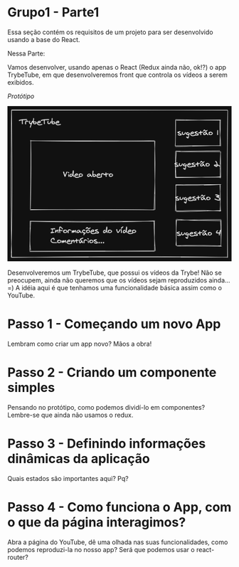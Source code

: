 # Grupo1 - Parte1 #

Essa seção contém os requisitos de um projeto para ser desenvolvido usando a base do React.

Nessa Parte:

Vamos desenvolver, usando apenas o React (Redux ainda não, ok!?) o app TrybeTube, em que desenvolveremos front que controla os vídeos a serem exibidos.

_Protótipo_

![TrybeTube](./prototipo.png)

Desenvolveremos um TrybeTube, que possui os vídeos da Trybe! Não se preocupem, ainda não queremos que os vídeos sejam reproduzidos ainda...  =)
A idéia aqui é que tenhamos uma funcionalidade básica assim como o YouTube.

# Passo 1 - Começando um novo App #
Lembram como criar um app novo? Mãos a obra!

# Passo 2 - Criando um componente simples #
Pensando no protótipo, como podemos dividí-lo em componentes? Lembre-se que ainda não usamos o redux.

# Passo 3 - Definindo informações dinâmicas da aplicação #
Quais estados são importantes aqui? Pq?

# Passo 4 - Como funciona o App, com o que da página interagimos? #
Abra a página do YouTube, dê uma olhada nas suas funcionalidades, como podemos reproduzi-la no nosso app? Será que podemos usar o react-router?